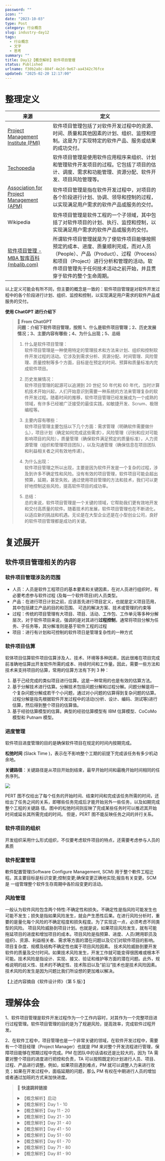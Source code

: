 ```yaml
---
password: ""
icon: ""
date: "2023-10-03"
type: Post
category: 行业概念
slug: industry-day12
tags:
  - 行业概念
  - 文字
  - 思考
summary: ""
title: Day12【概念解析】软件项目管理
status: Published
urlname: f30b2a8c-884f-4e2d-9e67-aa4342c76fce
updated: "2025-02-20 12:17:00"
---
```


# 整理定义

| 来源                                                                                                                                     | 定义                                                                                                                                                                                                                                      |
| ---------------------------------------------------------------------------------------------------------------------------------------- | ----------------------------------------------------------------------------------------------------------------------------------------------------------------------------------------------------------------------------------------- |
| [Project Management Institute (PMI)](https://www.pmi.org/learning/library/software-project-management-complexity-6770)                   | 软件项目管理包括了对软件开发过程中的资源、时间、质量和其他因素的计划、组织、监控和控制。这是为了实现特定的软件产品、服务或结果的成功交付。                                                                                                |
| [Techopedia](https://www.techopedia.com/definition/14004/software-project-management)                                                    | 软件项目管理是使用软件应用程序来组织、计划和管理软件开发项目的过程。它包括了项目的估计、调度、需求和功能管理、资源分配、软件开发、项目风险管理等。                                                                                        |
| [Association for Project Management (APM)](https://www.apm.org.uk/body-of-knowledge/delivery/contexts/programme-and-project-management/) | 软件项目管理是指在软件开发过程中，对项目的各个阶段进行计划、协调、领导和控制的过程，以实现满足用户需求的软件产品或服务的交付。                                                                                                            |
| Wikipedia                                                                                                                                | 软件项目管理是软件工程的一个子领域，其中包括了对软件项目的计划、执行、监控和控制，以实现满足用户需求的软件产品或服务的交付。                                                                                                              |
| [软件项目管理 - MBA 智库百科 (mbalib.com)](https://wiki.mbalib.com/wiki/%E8%BD%AF%E4%BB%B6%E9%A1%B9%E7%9B%AE%E7%AE%A1%E7%90%86)          | 所谓软件项目管理就是为了使软件项目能够按照预定的成本、进度、质量顺利完成，而对人员（People）、产品（Product）、过程（Process）和项目（Project）进行分析和管理的活动。软件项目管理先于任何技术活动之前开始，并且贯穿于软件的整个生命周期。 |

以上定义可能会有所不同，但主要的概念是一致的：软件项目管理是对软件开发过程中的各个阶段进行计划、组织、监控和控制，以实现满足用户需求的软件产品或服务的交付。

**使用 ChatGPT 进行介绍下**

> 📌 **From ChatGPT**  
> **问题：介绍下软件项目管理，按照 1、什么是软件项目管理；2、历史发展情况；3、主要内容有哪些；4、为什么出现；5、总结**
>
> 1. 什么是软件项目管理：  
>    软件项目管理是一种使用特定的管理技术和方法来计划、组织和控制软件开发过程的活动。它涉及到需求分析、资源分配、时间管理、风险管理、质量控制等多个方面，目标是在预定的时间、预算和质量标准内完成软件项目。
>
> 2. 历史发展情况：  
>    软件项目管理的起源可以追溯到 20 世纪 50 年代和 60 年代，当时计算机技术开始兴起，人们开始意识到需要一种系统的方法来管理复杂的软件开发过程。随着时间的推移，软件项目管理已经发展成为一个成熟的领域，有许多已经被广泛接受的最佳实践，如敏捷开发、Scrum、极限编程等。
>
> 3. 主要内容有哪些：  
>    软件项目管理主要包括以下几个方面：需求管理（明确软件需要做什么），项目计划（确定如何完成这些需求），风险管理（识别和应对可能影响项目的风险），质量管理（确保软件满足预定的质量标准），人力资源管理（组织和管理项目团队），以及沟通管理（确保信息在项目团队和利益相关者之间有效地传递）。
>
> 4. 为什么出现：  
>    软件项目管理之所以出现，主要是因为软件开发是一个复杂的过程，涉及到许多不确定性和风险。没有有效的项目管理，软件项目可能会超出预算，延期，甚至失败。通过使用项目管理的方法和技术，我们可以更好地控制这些风险，提高软件项目的成功率。
>
> 5. 总结：  
>    总的来说，软件项目管理是一个关键的领域，它帮助我们更有效地开发和交付高质量的软件。随着技术的发展，软件项目管理也在不断进化，以适应新的挑战和机遇。无论是在大型企业还是在小型创业公司，良好的软件项目管理都是成功的关键。

# 复述展开

## 软件项目管理相关的内容

### 软件项目管理涉及的范围

- 人员：人员是软件工程项日的基本要素和关键因素，在对人员进行组织时，有必要考虑参与软件过程 (及每一个软件项目)的人员类型。
- 产品：在进行项日计划之前，应该首先进行项目定义，也就是定义项目范用，其中包括建立产品的目的和范围、 可选的解决方案、技术或管理的约束等
- 过程：传统的项目管理有大项目、项目、活动、工作包、工作单元等多种分解层次，对于软件项目来说，强调的是对其进行**过程控制**，通常将项目分解为任务、子任务等，其分解准则是基于软件工程的过程
- 项目：进行有计划和可控制的软件项日是管理复杂性的一种方式

### 软件项目估算

软体项目估算软件项目估算涉及人、技术、环境等多种因素，因此很难在项目完成前准确地估算出开发软件所需的成本、持续时间和工作量。因此，需要一些方法和技术来支持项目的佔算，常用的估算方法有下列 3 种：

1. 基于己经完成的类似项目进行估算。这是一种常用的也是有效的估算方法。
2. 基于分解技术进行估算。分解技术包括问题分解和过程分解。问题分解是将一个复杂问题分解成若干个小问题，通过对小问题的佔算得到复杂问题的佔算。过程分解是指先根据软件开发过程中的活动(分析、设计、编码、测试等)进行估算，然后得到整个项目的估算值。
3. 基于经验估算模型的估算。典型的经验估算模型有 IBM 估算模型、CoCoMo 模型和 Putnam 模型。

### 进度管理

软件项目进度管理的目的是确保软件项目在规定的时间内按期完成。

**松弛时间** (Slack Time )，表示在不影响整个工期的前提下完成该任务有多少机动余地。

**关键路径**：关键路径是从项目开始到结束，最早开始时间和最晚开始时间相同的任务序列。

![](https://prod-files-secure.s3.us-west-2.amazonaws.com/dea38628-64dc-40fd-8d17-2efa87e3d554/fc6289aa-d1a6-4255-8a54-572db6f7ce40/Untitled.png?X-Amz-Algorithm=AWS4-HMAC-SHA256&X-Amz-Content-Sha256=UNSIGNED-PAYLOAD&X-Amz-Credential=ASIAZI2LB466XFWLPTHS%2F20250220%2Fus-west-2%2Fs3%2Faws4_request&X-Amz-Date=20250220T122040Z&X-Amz-Expires=3600&X-Amz-Security-Token=IQoJb3JpZ2luX2VjEJT%2F%2F%2F%2F%2F%2F%2F%2F%2F%2FwEaCXVzLXdlc3QtMiJIMEYCIQCfv4XHh5b3FVGGB8ysDwsthWQ%2FfSq2zphab%2FAwdoR3eQIhALeYDbZwjVaBCYyw4iUuQkilu%2BQckSxHKlO%2FZ5LitrQ9KogECL3%2F%2F%2F%2F%2F%2F%2F%2F%2F%2FwEQABoMNjM3NDIzMTgzODA1IgwRG2G8kBkXlHht5u8q3AP8ZPph%2BevPKa1Yzaqx3K8jJUbzPD8Ws6WRPfPOWLbCY%2B%2BZtx1Rx56SkKdK15Ca5u3OGz%2BiqMKM9VSXm5NGqhHEny12pRNNZkHv450%2FT%2ByJ0vRs%2Fh%2Fxp2cIm9EW%2FommAKblkNzmtAcgzyqOMw22IGul9DYHt0vgkmK%2FDYdRKB1rFUepZfN0GEayT87MvSxZCg33LE8SEqg3jdaLh8OFf8kwP8gBPpMfU%2BL0LkxgTpV24a7qeDd2d8LhSZ2f8%2FMhtL7zx7HNRMf4nFGZRSe%2Bfy%2B9%2BMf4Gq%2BlHjWhllXTvURW8ZlqFbF%2BPUYF7gt7if3sqBpj%2BkRz5h60xNmIIwjTC6Mg4ein1A3%2FKteYM5aFZJPRwnac1VwukIMfixNKEDrbDegnR5Gc0PQj30emP6eJWrgO4tPrHnH2CtB3O1BBQsKnAegh5Dl3dfnuasufd8DIdKuw9R38Waerb4AHpvRiIH%2B6hD4lLA3dtK6IF8kT0L9i8uKVidHn9N7rcHpFlQePG8d%2BXOGpKG47awQdOtdtPkZxEdM6vmGYdDY9E5Q%2FzKmh5jyev2ETCPCQRoJ8CeFlvF08bzkzyaBeCPpwEu6cgbZ1DNcY2YWQV6I%2Fg4wfhhO6J%2BTy2N0lpu1nJoD6%2FTDsrNy9BjqkAXvRmhN4RMUAI2bdx2cWLHbP27EwGmCc9jYbsGbalL7xBJEiXDh7XCeFJF7hk%2BixrSeXKx%2F5JKbZkUcWc46flW%2BmpvVtk1wS1JbcKUQqyggTSV4NWfsAixZ%2FmOFHMBvOpUMbp97%2FE%2Bp88hfw0umjg4GgY5P7nT%2FwvDK5HqI7YGIeuFopumTTv%2Fu%2FGZiB77fdRtH2YQv8eIfc5M8L1E6dXKeGjIbS&X-Amz-Signature=ee8313e76d12af3b53d645db5c40fe7757cdd8506ec38c1cbba33d731382d462&X-Amz-SignedHeaders=host&x-id=GetObject)

PERT 图不仅给出了每个任务的开始时间、结束时间和完成该任务所需的时间，还给出了任务之间的关系，即哪些任务完成后才能开始另外一些任务，以及如期完成整个工程的关键路 径。图中的松弛时间则反映了完成某些任务时可以推迟其开始时间或延长其所需完成的时间。 但是，PERT 图不能反映任务之间的并行关系。

### 软件项目的组织

开发组织采用什么形式组织，不仅要考虑软件项目的特点，还需要考虑参与人员的素质

### 软件配置管理

軟件配置管理(Software Configure Management, SCM) 用于整个軟件工程辻程。其主要目标是标识变更;控制变更;确保变更正确地实现;报告有关变更。SCM 是 一组管理整个软件生存周期中各阶段变更的活动。

### 风险管理

一般认为软件风险包含两个特性:不确定性和损失。不确定性是指风险可能发生也可能不发生；损失是指如果风险发生，就会产生悉性后果。在进行风险分析时，重要的是量化每个风险的不确定程度和损失程度。为了实现这一点，必须考虑不同类型的风险。
项目风险威胁到项目计划。也就是说，如果项目风险发生，就有可能拖延项目的进度和增加项目的成本。项目风险是指预算、进度、人员(聘用职员及组织)、资源、利益相关者、需求等方面的潜在问题以及它们对软件项目的影响。项目复杂度、规模及结构不确定性也属于项目风险因素。
技术风险威胁到要开发软件的质量及交付时间。如果技术风险发生，开发工作就可能变得很困难或根本不可能。技术风险是指设计、实现、接又、验证和维护等方面的潜在问题。此外，规格说明的歧义性、技术的不确定性、技术陈旧以及“前沿”技术也是技术风险因素。技术风险的发生是因为问题比我们所设想的更加难以解决。

【上述内容摘自《软件设计师》（第 5 版）】

# 理解体会

1、软件项目管理是软件开发过程作为一个工作内容时，对其作为一个完整项目进行过程管理。软件项目管理的目的是为了规避风险，提高效率，完成软件过程开发。

2、在软件工程中，项目管理也是一个非常关键的领域，在软件开发过程中，需要有一个项目经理（Project Manager）也就是 PM 来对整个开发流程进行管理，保障项目能够在预期过程中完成。PM 在团队中的话语权还是比较大的，因为 TA 需要对整个项目的进度进行把控和负责，TA 可以按照既定的计划进行人员、项目、过程、产品进行调整。例如，如果项目遇到难点，PM 就可以调整人力来进行攻克；如果在开发过程中，面临延期的问题，那么 PM 有权在中期进行人员的增加或者通过加班的方式来加快进度。

> 📌 **快速跳转链接**
>
> <details>  
>   <summary>【概念解析】启动</summary>  
>   
>   
> [bookmark](https://kuangyichen.com/article/industry)  
>   
>   
> [bookmark](https://kuangyichen.com/article/start-industry-100-words)  
>   
>   
>   
>   </details>  
>   
> <details>  
>   <summary>【概念解析】Day 1 - 10</summary>  
>   
>   
> [bookmark](https://kuangyichen.com/article/industry-day1)  
>   
>   
> [bookmark](https://kuangyichen.com/article/industry-day2)  
>   
>   
> [bookmark](https://kuangyichen.com/article/industry-day3)  
>   
>   
> [bookmark](https://kuangyichen.com/article/industry-day4)  
>   
>   
> [bookmark](https://kuangyichen.com/article/industry-day5)  
>   
>   
> [bookmark](https://kuangyichen.com/article/industry-day6)  
>   
>   
> [bookmark](https://kuangyichen.com/article/industry-day7)  
>   
>   
> [bookmark](https://kuangyichen.com/article/industry-day8)  
>   
>   
> [bookmark](https://kuangyichen.com/article/industry-day9)  
>   
>   
> [bookmark](https://kuangyichen.com/article/industry-day10)  
>   
>   
>   
>   </details>  
>   
> <details>  
>   <summary>【概念解析】Day 11 - 20</summary>  
>   
>   
> [bookmark](https://kuangyichen.com/article/industry-day11)  
>   
>   
> [bookmark](https://kuangyichen.com/article/industry-day12)  
>   
>   
> [bookmark](https://kuangyichen.com/article/industry-day13)  
>   
>   
> [bookmark](https://kuangyichen.com/article/industry-day14)  
>   
>   
> [bookmark](https://kuangyichen.com/article/industry-day15)  
>   
>   
> [bookmark](https://kuangyichen.com/article/industry-day16)  
>   
>   
> [bookmark](https://kuangyichen.com/article/industry-day17)  
>   
>   
> [bookmark](https://kuangyichen.com/article/industry-day18)  
>   
>   
> [bookmark](https://kuangyichen.com/article/industry-day19)  
>   
>   
> [bookmark](https://kuangyichen.com/article/industry-day20)  
>   
>   
>   
>   </details>  
>   
> <details>  
>   <summary>【概念解析】Day 21 - 30</summary>  
>   
>   
> [bookmark](https://kuangyichen.com/article/industry-day21)  
>   
>   
> [bookmark](https://kuangyichen.com/article/industry-day22)  
>   
>   
> [bookmark](https://kuangyichen.com/article/industry-day23)  
>   
>   
> [bookmark](https://kuangyichen.com/article/industry-day24)  
>   
>   
> [bookmark](https://kuangyichen.com/article/industry-day25)  
>   
>   
> [bookmark](https://kuangyichen.com/article/industry-day26)  
>   
>   
> [bookmark](https://kuangyichen.com/article/industry-day27)  
>   
>   
> [bookmark](https://kuangyichen.com/article/industry-day28)  
>   
>   
> [bookmark](https://kuangyichen.com/article/industry-day29)  
>   
>   
> [bookmark](https://kuangyichen.com/article/industry-day30)  
>   
>   
>   
>   </details>  
>   
> <details>  
>   <summary>【概念解析】Day 31 - 40</summary>  
>   
>   
> [bookmark](https://kuangyichen.com/article/industry-day31)  
>   
>   
> [bookmark](https://kuangyichen.com/article/industry-day32)  
>   
>   
> [bookmark](https://kuangyichen.com/article/industry-day33)  
>   
>   
> [bookmark](https://kuangyichen.com/article/industry-day34)  
>   
>   
> [bookmark](https://kuangyichen.com/article/industry-day35)  
>   
>   
> [bookmark](https://kuangyichen.com/article/industry-day36)  
>   
>   
> [bookmark](https://kuangyichen.com/article/industry-day37)  
>   
>   
> [bookmark](https://kuangyichen.com/article/industry-day38)  
>   
>   
> [bookmark](https://kuangyichen.com/article/industry-day39)  
>   
>   
> [bookmark](https://kuangyichen.com/article/industry-day40)  
>   
>   
>   
>   </details>  
>   
> <details>  
>   <summary>【概念解析】Day 41 - 50</summary>  
>   
>   
> [bookmark](https://kuangyichen.com/article/industry-day41)  
>   
>   
> [bookmark](https://kuangyichen.com/article/industry-day42)  
>   
>   
> [bookmark](https://kuangyichen.com/article/industry-day43)  
>   
>   
> [bookmark](https://kuangyichen.com/article/industry-day44)  
>   
>   
> [bookmark](https://kuangyichen.com/article/industry-day45)  
>   
>   
> [bookmark](https://kuangyichen.com/article/industry-day46)  
>   
>   
> [bookmark](https://kuangyichen.com/article/industry-day47)  
>   
>   
> [bookmark](https://kuangyichen.com/article/industry-day48)  
>   
>   
> [bookmark](https://kuangyichen.com/article/industry-day49)  
>   
>   
> [bookmark](https://kuangyichen.com/article/industry-day50)  
>   
>   
>   
>   </details>  
>   
> <details>  
>   <summary>【概念解析】Day 51 - 60</summary>  
>   
>   
> [bookmark](https://kuangyichen.com/article/industry-day51)  
>   
>   
> [bookmark](https://kuangyichen.com/article/industry-day52)  
>   
>   
> [bookmark](https://kuangyichen.com/article/industry-day53)  
>   
>   
> [bookmark](https://kuangyichen.com/article/industry-day54)  
>   
>   
> [bookmark](https://kuangyichen.com/article/industry-day55)  
>   
>   
> [bookmark](https://kuangyichen.com/article/industry-day56)  
>   
>   
> [bookmark](https://kuangyichen.com/article/industry-day57)  
>   
>   
> [bookmark](https://kuangyichen.com/article/industry-day58)  
>   
>   
> [bookmark](https://kuangyichen.com/article/industry-day59)  
>   
>   
> [bookmark](https://kuangyichen.com/article/industry-day60)  
>   
>   
>   
>   </details>  
>   
> <details>  
>   <summary>【概念解析】Day 61 - 70</summary>  
>   
>   
> [bookmark](https://kuangyichen.com/article/industry-day61)  
>   
>   
> [bookmark](https://kuangyichen.com/article/industry-day62)  
>   
>   
> [bookmark](https://kuangyichen.com/article/industry-day63)  
>   
>   
> [bookmark](https://kuangyichen.com/article/industry-day64)  
>   
>   
> [bookmark](https://kuangyichen.com/article/industry-day65)  
>   
>   
> [bookmark](https://kuangyichen.com/article/industry-day66)  
>   
>   
> [bookmark](https://kuangyichen.com/article/industry-day67)  
>   
>   
> [bookmark](https://kuangyichen.com/article/industry-day68)  
>   
>   
> [bookmark](https://kuangyichen.com/article/industry-day69)  
>   
>   
> [bookmark](https://kuangyichen.com/article/industry-day70)  
>   
>   
>   
>   </details>  
>   
> <details>  
>   <summary>【概念解析】Day 71 - 80</summary>  
>   
>   
> [bookmark](https://kuangyichen.com/article/industry-day71)  
>   
>   
> [bookmark](https://kuangyichen.com/article/industry-day72)  
>   
>   
> [bookmark](https://kuangyichen.com/article/industry-day73)  
>   
>   
> [bookmark](https://kuangyichen.com/article/industry-day74)  
>   
>   
> [bookmark](https://kuangyichen.com/article/industry-day75)  
>   
>   
> [bookmark](https://kuangyichen.com/article/industry-day76)  
>   
>   
> [bookmark](https://kuangyichen.com/article/industry-day77)  
>   
>   
> [bookmark](https://kuangyichen.com/article/industry-day78)  
>   
>   
> [bookmark](https://kuangyichen.com/article/industry-day79)  
>   
>   
> [bookmark](https://kuangyichen.com/article/industry-day80)  
>   
>   
>   
>   </details>  
>   
> <details>  
>   <summary>【概念解析】Day 81 - 90</summary>  
>   
>   
>   
>   </details>
